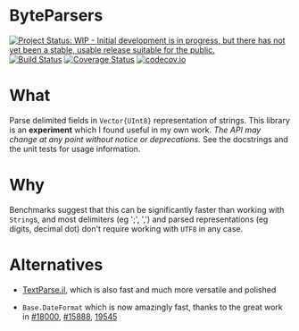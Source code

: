 # ByteParsers

[![Project Status: WIP - Initial development is in progress, but there has not yet been a stable, usable release suitable for the public.](http://www.repostatus.org/badges/latest/wip.svg)](http://www.repostatus.org/#wip)
[![Build Status](https://travis-ci.org/tpapp/ByteParsers.jl.svg?branch=master)](https://travis-ci.org/tpapp/ByteParsers.jl)
[![Coverage Status](https://coveralls.io/repos/tpapp/ByteParsers.jl/badge.svg?branch=master&service=github)](https://coveralls.io/github/tpapp/ByteParsers.jl?branch=master)
[![codecov.io](http://codecov.io/github/tpapp/ByteParsers.jl/coverage.svg?branch=master)](http://codecov.io/github/tpapp/ByteParsers.jl?branch=master)

# What

Parse delimited fields in `Vector{UInt8}` representation of
strings. This library is an **experiment** which I found useful in my
own work. *The API may change at any point without notice or
deprecations.* See the docstrings and the unit tests for usage
information.

# Why

Benchmarks suggest that this can be significantly faster than working
with `String`s, and most delimiters (eg ';', ',') and parsed
representations (eg digits, decimal dot) don't require working with
`UTF8` in any case.

# Alternatives

- [TextParse.jl](https://github.com/JuliaComputing/TextParse.jl),
  which is also fast and much more versatile and polished

- `Base.DateFormat` which is now amazingly fast, thanks to the great work in 
[#18000](https://github.com/JuliaLang/julia/pull/18000), [#15888](https://github.com/JuliaLang/julia/issues/15888), [19545](https://github.com/JuliaLang/julia/pull/19545)
